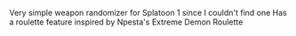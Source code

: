 Very simple weapon randomizer for Splatoon 1 since I couldn't find one
Has a roulette feature inspired by Npesta's Extreme Demon Roulette
